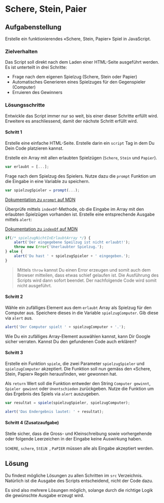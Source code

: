 # Schere, Stein, Paier


## Aufgabenstellung

Erstelle ein funktionierendes «Schere, Stein, Papier» Spiel in JavaScript.

### Zielverhalten

Das Script soll direkt nach dem Laden einer HTML-Seite ausgeführt werden. Es ist unterteilt in drei Schritte:

- Frage nach dem eigenen Spielzug (Schere, Stein oder Papier)
- Automatisches Generieren eines Spielzuges für den Gegenspieler (Computer)
- Erruieren des Gewinners

### Lösungsschritte

Entwickle das Script immer nur so weit, bis einer dieser Schritte erfüllt wird. Erweitere es anschliessend, damit der nächste Schritt erfüllt wird.

#### Schritt 1

Erstelle eine einfache HTML-Seite. Erstelle darin ein `script` Tag in dem Du Dein Code platzieren kannst.

Erstelle ein Array mit allen erlaubten Spielzügen (`Schere`, `Stein` und `Papier`).

```js
var erlaubt = [...];
```

Frage nach dem Spielzug des Spielers. Nutze dazu die `prompt` Funktion um die Eingabe in eine Variable zu speichern.

```js
var spielzugSpieler = prompt(...);
```

[Dokumentation zu `prompt` auf MDN](https://developer.mozilla.org/en-US/docs/Web/API/Window/prompt)

Überprüfe mittels `indexOf`-Methode, ob die Eingabe im Array mit den erlaubten Spielzügen vorhanden ist. Erstelle eine entsprechende Ausgabe mittels `alert`:

[Dokumentation zu `indexOf` auf MDN](https://developer.mozilla.org/en-US/docs/Web/JavaScript/Reference/Global_Objects/Array/indexOf)

```js
if(/* spielzugNichtInErlaubtArray */) {
    alert('Der eingegebene Speilzug ist nicht erlaubt!');
    throw new Error('Unerlaubter Spielzug.');
} else {
    alert('Du hast ' + spielzugSpieler + ' eingegeben.');
}
```

> Mittels `throw` kannst Du einen Error erzeugen und somit auch dem Browser mitteilen, dass etwas schief gelaufen ist. Die Ausführung des Scripts wird dann sofort beendet. Der nachfolgende Code wird somit nicht ausgeführt.


#### Schritt 2

Wähle ein zufälliges Element aus dem `erlaubt` Array als Spielzug für den Computer aus. Speichere dieses in die Variable `spielzugComputer`. Gib diese via `alert` aus.


```js
alert('Der Computer spielt ' + spielzugComputer + '.');
```

Wie Du ein zufälliges Array-Element auswählen kannst, kann Dir Google sicher verraten. Kannst Du den gefundenen Code auch erklären?

#### Schritt 3

Erstelle ein Funktion `spiele`, die zwei Parameter `spielzugSpieler` und `spielzugComputer` akzeptiert. Die Funktion soll nun gemäss den «Schere, Stein, Papier» Regeln herausfinden, wer gewonnen hat. 

Als `return` Wert soll die Funktion entweder den String `Computer gewinnt`, `Spieler gewinnt` oder `Unentschieden` zurückgeben. Nutze die Funktion um das Ergebnis des Spiels via `alert` auszugeben.

```js
var resultat = spiele(spielzugSpieler, spielzugComputer);

alert('Das Endergebnis lautet: ' + resultat);
```

#### Schritt 4 (Zusatzaufgabe)

Stelle sicher, dass die Gross- und Kleinschreibung sowie vorhergehende oder folgende Leerzeichen in der Eingabe keine Auswirkung haben.

`SCHERE`, ` schere `, `StEiN `, `PaPIER` müssen alle als Eingabe akzeptiert werden.

## Lösung

Du findest mögliche Lösungen zu allen Schritten im `src` Verzeichnis. Natürlich ist die Ausgabe des Scripts entscheidend, nicht der Code dazu.

Es sind also mehrere Lösungen möglich, solange durch die richtige Logik die gewünschte Ausgabe erzeugt wird.
